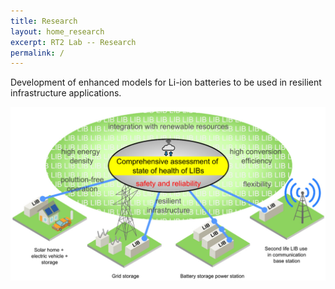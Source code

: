 ```yaml
---
title: Research
layout: home_research
excerpt: RT2 Lab -- Research
permalink: /
---
```


<p>Development of enhanced models for Li-ion batteries to be used in resilient infrastructure applications.</p>
<img class="img-cover mb-3" src="/assets/images/SOH.jpg">

